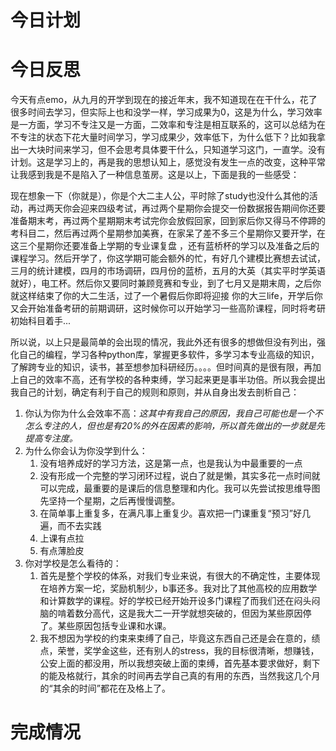 # 今日计划



# 今日反思
今天有点emo，从九月的开学到现在的接近年末，我不知道现在在干什么，花了很多时间去学习，但实际上也和没学一样，学习成果为0，这是为什么，学习效率是一方面，学习不专注又是一方面，二效率和专注是相互联系的，这可以总结为在不专注的状态下花大量时间学习，学习成果少，效率低下，为什么低下？比如我拿出一大块时间来学习，但不会思考具体要干什么，只知道学习这门，一直学。没有计划。这是学习上的，再是我的思想认知上，感觉没有发生一点的改变，这种平常让我感到我是不是陷入了一种信息茧房。这是以上，下面是我的一些感受：

现在想象一下（你就是），你是个大二主人公，平时除了study也没什么其他的活动，再过两天你会迎来四级考试，再过两个星期你会提交一份数据报告期间你还要准备期末考，再过两个星期期末考试完你会放假回家，回到家后你又得马不停蹄的考科目二，然后再过两个星期参加美赛，在家呆了差不多三个星期你又要开学，在这三个星期你还要准备上学期的专业课复盘
，还有蓝桥杯的学习以及准备之后的课程学习。然后开学了，你这学期可能会额外的忙，有好几个建模比赛想去试试，三月的统计建模，四月的市场调研，四月份的蓝桥，五月的大英（其实平时学英语就好），电工杯。然后你又要同时兼顾竞赛和专业，到了七月又是期末周，之后你就这样结束了你的大二生活，过了一个暑假后你即将迎接 你的大三life，开学后你又会开始准备考研的前期调研，这时候你可以开始学习一些高阶课程，同时将考研初始科目着手...

所以说，以上只是最简单的会出现的情况，我此外还有很多的想做但没有列出，强化自己的编程，学习各种python库，掌握更多软件，多学习本专业高级的知识，了解跨专业的知识，读书，甚至想参加科研经历。。。。但时间真的是很有限，再加上自己的效率不高，还有学校的各种束缚，学习起来更是事半功倍。所以我会提出我自己的计划，确定有利于自己的规则和原则，并从自身出发去剖析自己：

1. 你认为你为什么会效率不高：*这其中有我自己的原因，我自己可能也是一个不怎么专注的人，但也是有20%的外在因素的影响，所以首先做出的一步就是先提高专注度。*
2. 为什么你会认为你没学到什么：
	1. 没有培养成好的学习方法，这是第一点，也是我认为中最重要的一点
	2. 没有形成一个完整的学习闭环过程，说白了就是懒，其实多花一点时间就可以完成，最重要的是课后的信息整理和内化。我可以先尝试按思维导图先坚持一个星期，之后再慢慢调整。
	3. 在简单事上重复多，在满凡事上重复少。喜欢把一门课重复“预习”好几遍，而不去实践
	4. 上课有点拉
	5. 有点薄脸皮
3. 你对学校是怎么看待的：
	1. 首先是整个学校的体系，对我们专业来说，有很大的不确定性，主要体现在培养方案一坨，奖励机制少，b事还多。我对比了其他高校的应用数学和计算数学的课程。好的学校已经开始开设多门课程了而我们还在闷头闷脑的啃着数分高代，这是我大二一开学就想突破的，但因为某些原因停了。某些原因包括专业课和水课。
	2. 我不想因为学校的约束来束缚了自己，毕竟这东西自己还是会在意的，绩点，荣誉，奖学金这些，还有别人的stress，我的目标很清晰，想赚钱，公安上面的都没用，所以我想突破上面的束缚，首先基本要求做好，剩下的能及格就行，其余的时间再去学自己真的有用的东西，当然我这几个月的“其余的时间”都花在及格上了。
# 完成情况